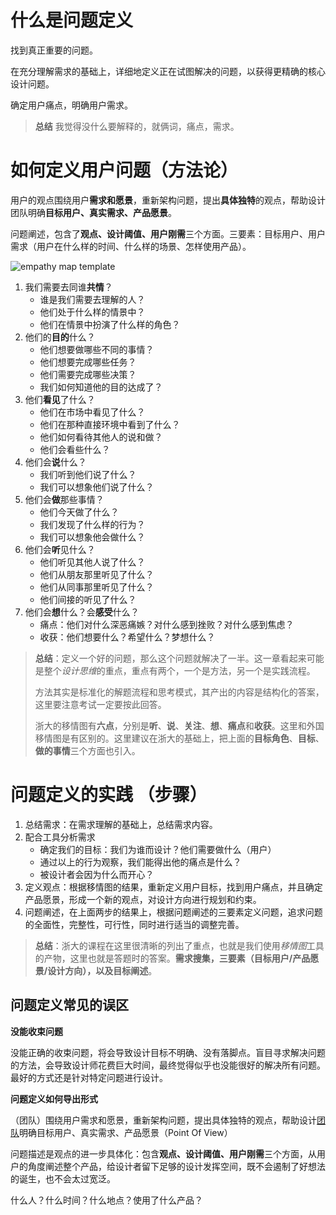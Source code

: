 # 什么是问题定义

找到真正重要的问题。

在充分理解需求的基础上，详细地定义正在试图解决的问题，以获得更精确的核心设计问题。

确定用户痛点，明确用户需求。

> **总结** 我觉得没什么要解释的，就俩词，痛点，需求。

# 如何定义用户问题（方法论）

用户的观点围绕用户**需求和愿景**，重新架构问题，提出**具体独特**的观点，帮助设计团队明确**目标用户、真实需求、产品愿景**。

问题阐述，包含了**观点、设计阈值、用户刚需**三个方面。三要素：目标用户、用户需求（用户在什么样的时间、什么样的场景、怎样使用产品）。

![empathy map template](http://assets.uxbooth.com/uploads/2018/06/empathy-map-canvas.png)

1. 我们需要去同谁**共情**？
   - 谁是我们需要去理解的人？
   - 他们处于什么样的情景中？
   - 他们在情景中扮演了什么样的角色？
2. 他们的**目的**什么？
   - 他们想要做哪些不同的事情？
   - 他们想要完成哪些任务？
   - 他们需要完成哪些决策？
   - 我们如何知道他的目的达成了？
3. 他们**看见**了什么？
   - 他们在市场中看见了什么？
   - 他们在那种直接环境中看到了什么？
   - 他们如何看待其他人的说和做？
   - 他们会看些什么？
4. 他们会**说**什么？
   - 我们听到他们说了什么？
   - 我们可以想象他们说了什么？
5. 他们会**做**那些事情？
   - 他们今天做了什么？
   - 我们发现了什么样的行为？
   - 我们可以想象他会做什么？
6. 他们会**听**见什么？
   - 他们听见其他人说了什么？
   - 他们从朋友那里听见了什么？
   - 他们从同事那里听见了什么？
   - 他们间接的听见了什么？
7. 他们会**想**什么？会**感受**什么？
   - 痛点：他们对什么深恶痛嫉？对什么感到挫败？对什么感到焦虑？
   - 收获：他们想要什么？希望什么？梦想什么？

> **总结**：定义一个好的问题，那么这个问题就解决了一半。这一章看起来可能是整个*设计思维*的重点，重点有两个，一个是方法，另一个是实践流程。
>
> 方法其实是标准化的解题流程和思考模式，其产出的内容是结构化的答案，这里要注意考试一定要按此回答。
>
> 浙大的移情图有**六点**，分别是**听**、**说**、**关注**、**想**、**痛点**和**收获**。这里和外国移情图是有区别的。这里建议在浙大的基础上，把上面的**目标角色**、**目标**、**做的事情**三个方面也引入。

# 问题定义的实践 （步骤）

1. 总结需求：在需求理解的基础上，总结需求内容。
2. 配合工具分析需求
   - 确定我们的目标：我们为谁而设计？他们需要做什么（用户）
   - 通过以上的行为观察，我们能得出他的痛点是什么？
   - 被设计者会因为什么而开心？
3. 定义观点：根据移情图的结果，重新定义用户目标，找到用户痛点，并且确定产品愿景，形成一个新的观点，对设计方向进行规划和约束。
4. 问题阐述，在上面两步的结果上，根据问题阐述的三要素定义问题，追求问题的全面性，完整性，可行性，同时进行适当的调整完善。

> **总结**：浙大的课程在这里很清晰的列出了重点，也就是我们使用*移情图*工具的产物，这里也就是答题时的答案。**需求搜集，三要素（目标用户/产品愿景/设计方向），以及目标阐述**。

## 问题定义常见的误区

**没能收束问题**

没能正确的收束问题，将会导致设计目标不明确、没有落脚点。盲目寻求解决问题的方法，会导致设计师花费巨大时间，最终觉得似乎也没能很好的解决所有问题。最好的方式还是针对特定问题进行设计。

**问题定义如何导出形式**

（团队）围绕用户需求和愿景，重新架构问题，提出具体独特的观点，帮助设计<u>团队</u>明确目标用户、真实需求、产品愿景（Point Of View）

问题描述是观点的进一步具体化：包含**观点、设计阈值、用户刚需**三个方面，从用户的角度阐述整个产品，给设计者留下足够的设计发挥空间，既不会遏制了好想法的诞生，也不会太过宽泛。

什么人？什么时间？什么地点？使用了什么产品？
